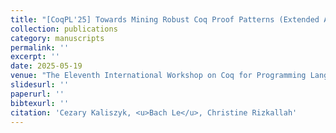 ```yaml
---
title: "[CoqPL'25] Towards Mining Robust Coq Proof Patterns (Extended Abstract/Vision)"
collection: publications
category: manuscripts
permalink: ''
excerpt: ''
date: 2025-05-19
venue: "The Eleventh International Workshop on Coq for Programming Languages, collocated with POPL, 2025"
slidesurl: ''
paperurl: ''
bibtexurl: ''
citation: 'Cezary Kaliszyk, <u>Bach Le</u>, Christine Rizkallah'
---
```

